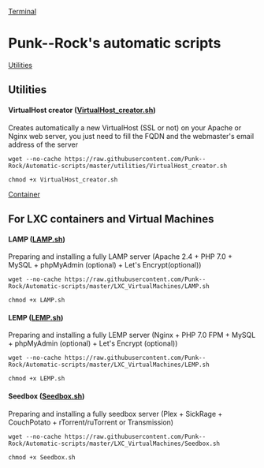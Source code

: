 [Terminal](http://image.noelshack.com/fichiers/2017/10/1489018271-472772-appicns-terminal.png)

# Punk--Rock's automatic scripts

[Utilities](https://cdn2.iconfinder.com/data/icons/oxygen/64x64/categories/preferences-system.png)

## Utilities

#### VirtualHost creator ([VirtualHost_creator.sh](https://github.com/Punk--Rock/Automatic-scripts/blob/master/utilities/VirtualHost_creator.sh))

Creates automatically a new VirtualHost (SSL or not) on your Apache or Nginx web server, you just need to fill the FQDN and the webmaster's email address of the server

```shell
wget --no-cache https://raw.githubusercontent.com/Punk--Rock/Automatic-scripts/master/utilities/VirtualHost_creator.sh

chmod +x VirtualHost_creator.sh
```

[Container](https://cdn2.iconfinder.com/data/icons/iconslandgps/PNG/64x64/Containers/ContainerRed.png)

## For LXC containers and Virtual Machines

#### LAMP ([LAMP.sh](https://github.com/Punk--Rock/Automatic-scripts/blob/master/LXC_VirtualMachines/LAMP.sh))

Preparing and installing a fully LAMP server (Apache 2.4 + PHP 7.0 + MySQL + phpMyAdmin (optional) + Let's Encrypt(optional))

```shell
wget --no-cache https://raw.githubusercontent.com/Punk--Rock/Automatic-scripts/master/LXC_VirtualMachines/LAMP.sh

chmod +x LAMP.sh
```

#### LEMP ([LEMP.sh](https://github.com/Punk--Rock/Automatic-scripts/blob/master/LXC_VirtualMachines/LEMP.sh))

Preparing and installing a fully LEMP server (Nginx + PHP 7.0 FPM + MySQL + phpMyAdmin (optional) + Let's Encrypt (optional))

```shell
wget --no-cache https://raw.githubusercontent.com/Punk--Rock/Automatic-scripts/master/LXC_VirtualMachines/LEMP.sh

chmod +x LEMP.sh
```

#### Seedbox ([Seedbox.sh](https://github.com/Punk--Rock/Automatic-scripts/blob/master/LXC_VirtualMachines/Seedbox.sh))

Preparing and installing a fully seedbox server (Plex + SickRage + CouchPotato + rTorrent/ruTorrent or Transmission)

```shell
wget --no-cache https://raw.githubusercontent.com/Punk--Rock/Automatic-scripts/master/LXC_VirtualMachines/Seedbox.sh

chmod +x Seedbox.sh
```
